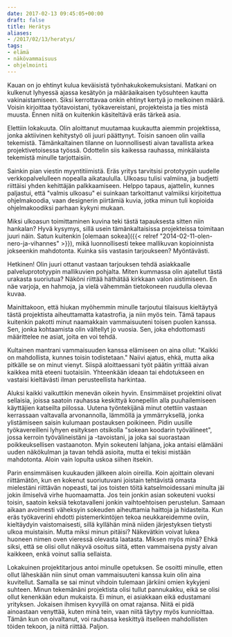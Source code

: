 ```yaml
---
date: 2017-02-13 09:45:05+00:00
draft: false
title: Herätys
aliases:
- /2017/02/13/heratys/
tags:
- elämä
- näkövammaisuus
- ohjelmointi
---
```


Kauan on jo ehtinyt kulua keväisistä työnhakukokemuksistani. Matkani on kulkenut lyhyessä ajassa kesätyön ja määräaikaisen työsuhteen kautta vakinaistamiseen. Siksi kerrottavaa onkin ehtinyt kertyä jo melkoinen määrä. Voisin kirjoittaa työtavoistani, työkavereistani, projekteista ja ties mistä muusta. Ennen niitä on kuitenkin käsiteltävä eräs tärkeä asia.<!--more-->

Elettiin lokakuuta. Olin aloittanut muutamaa kuukautta aiemmin projektissa, jonka aktiivinen kehitystyö oli juuri päättynyt. Toisin sanoen olin vailla tekemistä. Tämänkaltainen tilanne on luonnollisesti aivan tavallista arkea projektivetoisessa työssä. Odottelin siis kaikessa rauhassa, minkälaista tekemistä minulle tarjottaisiin.

Sainkin pian viestin myyntitiimistä. Eräs yritys tarvitsisi prototyypin uudelle verkkopalvelulleen nopealla aikataululla. Ulkoasu tulisi valmiina, ja budjetti riittäisi yhden kehittäjän palkkaamiseen. Helppo tapaus, ajattelin, kunnes paljastui, että "valmis ulkoasu" ei suinkaan tarkoittanut valmiiksi kirjoitettua ohjelmakoodia, vaan designerin piirtämiä kuvia, jotka minun tuli kopioida ohjelmakoodiksi parhaan kykyni mukaan.

Miksi ulkoasun toimittaminen kuvina teki tästä tapauksesta sitten niin hankalan? Hyvä kysymys, sillä usein tämänkaltaisissa projekteissa toimitaan juuri näin. Satun kuitenkin [olemaan sokea]({{< relref "2014-02-11-olen-nero-ja-vihannes" >}}), mikä luonnollisesti tekee mallikuvan kopioinnista jokseenkin mahdotonta. Kuinka siis vastasin tarjoukseen? Myöntävästi.

Hetkinen! Olin juuri ottanut vastaan tarjouksen tehdä asiakkaalle palveluprototyypin mallikuvien pohjalta. Miten kummassa olin ajatellut tästä urakasta suoriutua? Näköni riittää häthätää kirkkaan valon aistimiseen. En näe varjoja, en hahmoja, ja vielä vähemmän tietokoneen ruudulla olevaa kuvaa.

Mainittakoon, että hiukan myöhemmin minulle tarjoutui tilaisuus kieltäytyä tästä projektista aiheuttamatta katastrofia, ja niin myös tein. Tämä tapaus kuitenkin pakotti minut naamakkain vammaisuuteni toisen puolen kanssa. Sen, jonka kohtaamista olin vältellyt jo vuosia. Sen, joka ehdottomasti määrittelee ne asiat, joita en voi tehdä.

Kultainen mantrani vammaisuuden kanssa elämiseen on aina ollut: "Kaikki on mahdollista, kunnes toisin todistetaan." Naiivi ajatus, ehkä, mutta aika pitkälle se on minut vienyt. Siispä aloittaessani työt päätin yrittää aivan kaikkea mitä eteeni tuotaisiin. Yhteenkään ideaan tai ehdotukseen en vastaisi kieltävästi ilman perusteellista harkintaa.

Aluksi kaikki vaikuttikin menevän oikein hyvin. Ensimmäiset projektini olivat sellaisia, joissa saatoin rauhassa keskittyä konepellin alla puuhailemiseen käyttäjien katseilta piilossa. Uutena työntekijänä minut otettiin vastaan kerrassaan valtavalla arvonannolla, lämmöllä ja ymmärryksellä, jonka ylistämiseen saisin kulumaan postauksen poikineen. Pidin uusille työkavereilleni lyhyen esityksen otsikolla "sokean koodarin työvälineet", jossa kerroin työvälineistäni ja -tavoistani, ja joka sai suorastaan poikkeuksellisen vastaanoton. Myin sokeuteni lahjana, joka  antaisi elämääni uuden näkökulman ja tavan tehdä asioita, mutta ei tekisi mistään mahdotonta. Aloin vain lopulta uskoa siihen itsekin.

Parin ensimmäisen kuukauden jälkeen aloin oireilla. Koin ajoittain olevani riittämätön, kun en kokenut suoriutuvani joistain tehtävistä omasta mielestäni riittävän nopeasti, tai jos toisten töitä katselmoidessani minulta jäi jokin ilmiselvä virhe huomaamatta. Jos tein jonkin asian sokeuteni vuoksi toisin, saatoin keksiä tekotavalleni jonkin vaihtoehtoisen perustelun. Samaan aikaan avoimesti väheksyin sokeuden aiheuttamia haittoja ja hidasteita. Kun eräs työkaverini ehdotti pistemerkintöjen tekoa neukkareidemme oviin, kieltäydyin vaistomaisesti, sillä kyllähän minä niiden järjestyksen tietysti ulkoa muistaisin. Mutta miksi minun pitäisi? Näkevätkin voivat lukea huoneen nimen oven vieressä olevasta laatasta. Miksen myös minä? Ehkä siksi, että se olisi ollut näkyvä osoitus siitä, etten vammaisena pysty aivan kaikkeen, enkä voinut sallia sellaista.

Lokakuinen projektitarjous antoi minulle opetuksen. Se osoitti minulle, etten ollut läheskään niin sinut oman vammaisuuteni kanssa kuin olin aina kuvitellut. Samalla se sai minut vihdoin tulemaan järkiini omien kykyjeni suhteen. Minun tekemänäni projektista olisi tullut pannukakku, eikä se olisi ollut kenenkään edun mukaista. Ei minun, ei asiakkaan eikä edustamani yrityksen. Jokaisen ihmisen kyvyillä on omat rajansa. Niitä ei pidä ainoastaan venyttää, kuten minä tein, vaan niitä täytyy myös kunnioittaa. Tämän kun on oivaltanut, voi rauhassa keskittyä itselleen mahdollisten töiden tekoon, ja niitä riittää. Paljon.
